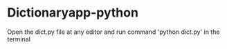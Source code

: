 # Dictionaryapp-python

Open the dict.py file at any editor and run command 'python dict.py' in the terminal 
